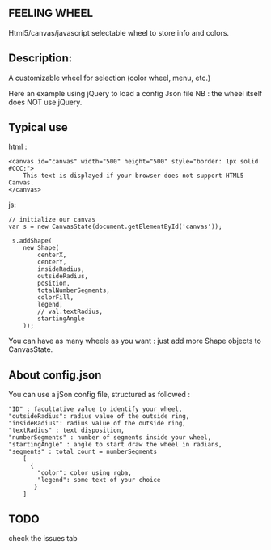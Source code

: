 FEELING WHEEL
----

Html5/canvas/javascript selectable wheel to store info and colors.

Description:
---------------------
A customizable wheel for selection (color wheel, menu, etc.)

Here an example using jQuery to load a config Json file
NB : the wheel itself does NOT use jQuery.



Typical use
--------------------

html :

	<canvas id="canvas" width="500" height="500" style="border: 1px solid #CCC;">
		This text is displayed if your browser does not support HTML5 Canvas.
	</canvas>

js:

	// initialize our canvas 
	var s = new CanvasState(document.getElementById('canvas'));

	 s.addShape(
		new Shape(
			centerX,
			centerY,
			insideRadius,
			outsideRadius,
			position,
			totalNumberSegments,
			colorFill,
			legend,
			// val.textRadius,
			startingAngle
		)); 


You can have as many wheels as you want : just add more Shape objects to CanvasState.


About config.json
---------------------
You can use a jSon config file, structured as followed :

	"ID" : facultative value to identify your wheel,
	"outsideRadius": radius value of the outside ring,
	"insideRadius": radius value of the outside ring, 
	"textRadius" : text disposition,
	"numberSegments" : number of segments inside your wheel,
	"startingAngle" : angle to start draw the wheel in radians,
	"segments" : total count = numberSegments 
		[
		  {
		    "color": color using rgba,
		    "legend": some text of your choice
		   }
		]



TODO 
---------------------
check the issues tab
